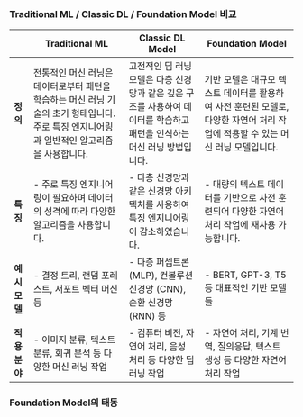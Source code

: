 ### Traditional ML / Classic DL / Foundation Model 비교

|                     | Traditional ML | Classic DL Model | Foundation Model |
|---------------------|-----------------------------------|--------------------------------------------|--------------------------|
| **정의**            | 전통적인 머신 러닝은 데이터로부터 패턴을 학습하는 머신 러닝 기술의 초기 형태입니다. 주로 특징 엔지니어링과 일반적인 알고리즘을 사용합니다. | 고전적인 딥 러닝 모델은 다층 신경망과 같은 깊은 구조를 사용하여 데이터를 학습하고 패턴을 인식하는 머신 러닝 방법입니다. | 기반 모델은 대규모 텍스트 데이터를 활용하여 사전 훈련된 모델로, 다양한 자연어 처리 작업에 적용할 수 있는 머신 러닝 모델입니다. |
| **특징**            | - 주로 특징 엔지니어링이 필요하며 데이터의 성격에 따라 다양한 알고리즘을 사용합니다. | - 다층 신경망과 같은 신경망 아키텍처를 사용하여 특징 엔지니어링이 감소하였습니다. | - 대량의 텍스트 데이터를 기반으로 사전 훈련되어 다양한 자연어 처리 작업에 재사용 가능합니다. |
| **예시 모델**      | - 결정 트리, 랜덤 포레스트, 서포트 벡터 머신 등 | - 다층 퍼셉트론 (MLP), 컨볼루션 신경망 (CNN), 순환 신경망 (RNN) 등 | - BERT, GPT-3, T5 등 대표적인 기반 모델들 |
| **적용 분야**      | - 이미지 분류, 텍스트 분류, 회귀 분석 등 다양한 머신 러닝 작업 | - 컴퓨터 비전, 자연어 처리, 음성 처리 등 다양한 딥 러닝 작업 | - 자연어 처리, 기계 번역, 질의응답, 텍스트 생성 등 다양한 자연어 처리 작업 |

### Foundation Model의 태동
